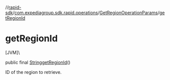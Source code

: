 //[rapid-sdk](../../../index.md)/[com.expediagroup.sdk.rapid.operations](../index.md)/[GetRegionOperationParams](index.md)/[getRegionId](get-region-id.md)

# getRegionId

[JVM]\

public final [String](https://docs.oracle.com/javase/8/docs/api/java/lang/String.html)[getRegionId](get-region-id.md)()

ID of the region to retrieve.
